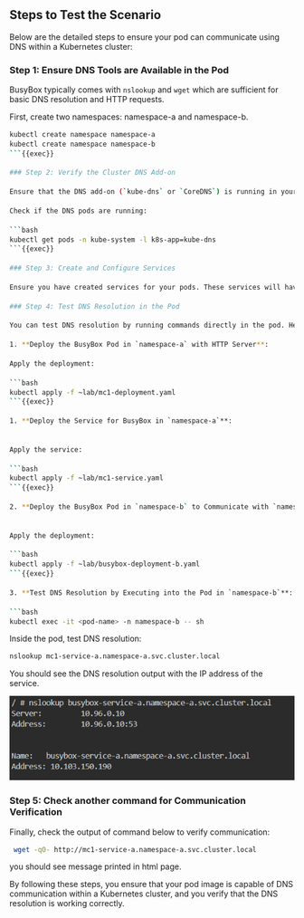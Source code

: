 #

## Steps to Test the Scenario

Below are the detailed steps to ensure your pod can communicate using DNS within a Kubernetes cluster:

### Step 1: Ensure DNS Tools are Available in the Pod

BusyBox typically comes with `nslookup` and `wget` which are sufficient for basic DNS resolution and HTTP requests.

First, create two namespaces: namespace-a and namespace-b.

```bash
kubectl create namespace namespace-a
kubectl create namespace namespace-b
```{{exec}}

### Step 2: Verify the Cluster DNS Add-on

Ensure that the DNS add-on (`kube-dns` or `CoreDNS`) is running in your cluster. Usually, this is set up by default in most Kubernetes distributions.

Check if the DNS pods are running:

```bash
kubectl get pods -n kube-system -l k8s-app=kube-dns
```{{exec}}

### Step 3: Create and Configure Services

Ensure you have created services for your pods. These services will have DNS entries created automatically by Kubernetes.

### Step 4: Test DNS Resolution in the Pod

You can test DNS resolution by running commands directly in the pod. Here’s how you can do it:

1. **Deploy the BusyBox Pod in `namespace-a` with HTTP Server**:

Apply the deployment:

```bash
kubectl apply -f ~lab/mc1-deployment.yaml
```{{exec}}

1. **Deploy the Service for BusyBox in `namespace-a`**:


Apply the service:

```bash
kubectl apply -f ~lab/mc1-service.yaml
```{{exec}}

2. **Deploy the BusyBox Pod in `namespace-b` to Communicate with `namespace-a`**:


Apply the deployment:

```bash
kubectl apply -f ~lab/busybox-deployment-b.yaml
```{{exec}}

3. **Test DNS Resolution by Executing into the Pod in `namespace-b`**:

```bash
kubectl exec -it <pod-name> -n namespace-b -- sh
```

Inside the pod, test DNS resolution:

```sh
nslookup mc1-service-a.namespace-a.svc.cluster.local
```

You should see the DNS resolution output with the IP address of the service.

![alt text](image.png)

### Step 5: Check another command for Communication Verification

Finally, check the output of command below to verify communication:

```sh
 wget -qO- http://mc1-service-a.namespace-a.svc.cluster.local
````

you should see message printed in html page.

By following these steps, you ensure that your pod image is capable of DNS communication within a Kubernetes cluster, and you verify that the DNS resolution is working correctly.
